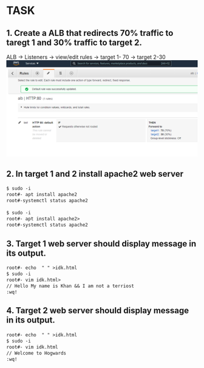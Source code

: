 # TASK 

## 1. Create a  ALB that redirects 70% traffic to taregt 1 and 30% traffic to target 2.
ALB -> Listeners -> view/edit rules -> target 1- 70
                                    -> target 2-30
<img src=alb.png>                                 
                                    

## 2. In target 1 and 2 install apache2 web server
```
$ sudo -i
root#- apt install apache2
root#-systemctl status apache2 

$ sudo -i
root#- apt install apache2>
root#-systemctl status apache2 
```

## 3. Target 1 web server should display message in its output.
```
root#- echo  " " >idk.html
$ sudo -i
root#- vim idk.html>
// Hello My name is Khan && I am not a terriost
:wq! 
```

## 4. Target 2 web server should display message in its output.
```
root#- echo  " " >idk.html
$ sudo -i
root#- vim idk.html
// Welcome to Hogwards
:wq!
```
